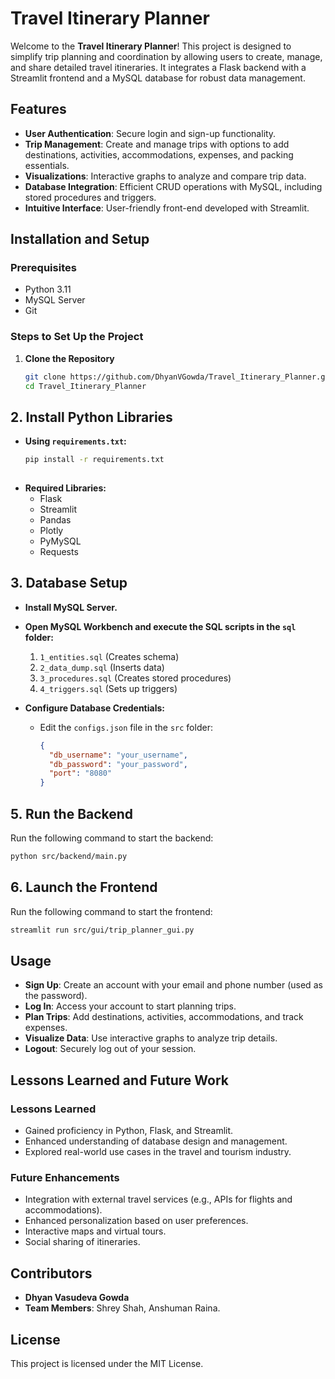 # Travel Itinerary Planner

Welcome to the **Travel Itinerary Planner**! This project is designed to simplify trip planning and coordination by allowing users to create, manage, and share detailed travel itineraries. It integrates a Flask backend with a Streamlit frontend and a MySQL database for robust data management.

## Features

- **User Authentication**: Secure login and sign-up functionality.
- **Trip Management**: Create and manage trips with options to add destinations, activities, accommodations, expenses, and packing essentials.
- **Visualizations**: Interactive graphs to analyze and compare trip data.
- **Database Integration**: Efficient CRUD operations with MySQL, including stored procedures and triggers.
- **Intuitive Interface**: User-friendly front-end developed with Streamlit.

## Installation and Setup

### Prerequisites

- Python 3.11
- MySQL Server
- Git

### Steps to Set Up the Project

1. **Clone the Repository**
   ```bash
   git clone https://github.com/DhyanVGowda/Travel_Itinerary_Planner.git
   cd Travel_Itinerary_Planner

## 2. Install Python Libraries

- **Using `requirements.txt`:**
  ```bash
  pip install -r requirements.txt
 
- **Required Libraries:**
  - Flask
  - Streamlit
  - Pandas
  - Plotly
  - PyMySQL
  - Requests

## 3. Database Setup

- **Install MySQL Server.**

- **Open MySQL Workbench and execute the SQL scripts in the `sql` folder:**
  1. `1_entities.sql` (Creates schema)
  2. `2_data_dump.sql` (Inserts data)
  3. `3_procedures.sql` (Creates stored procedures)
  4. `4_triggers.sql` (Sets up triggers)

- **Configure Database Credentials:**
  - Edit the `configs.json` file in the `src` folder:
    ```json
    {
      "db_username": "your_username",
      "db_password": "your_password",
      "port": "8080"
    }
    ```

## 5. Run the Backend

Run the following command to start the backend:
```bash
python src/backend/main.py
```

## 6. Launch the Frontend

Run the following command to start the frontend:
```bash
streamlit run src/gui/trip_planner_gui.py
```
## Usage

- **Sign Up**: Create an account with your email and phone number (used as the password).
- **Log In**: Access your account to start planning trips.
- **Plan Trips**: Add destinations, activities, accommodations, and track expenses.
- **Visualize Data**: Use interactive graphs to analyze trip details.
- **Logout**: Securely log out of your session.

## Lessons Learned and Future Work

### Lessons Learned
- Gained proficiency in Python, Flask, and Streamlit.
- Enhanced understanding of database design and management.
- Explored real-world use cases in the travel and tourism industry.

### Future Enhancements
- Integration with external travel services (e.g., APIs for flights and accommodations).
- Enhanced personalization based on user preferences.
- Interactive maps and virtual tours.
- Social sharing of itineraries.

## Contributors

- **Dhyan Vasudeva Gowda**
- **Team Members**: Shrey Shah, Anshuman Raina.

## License

This project is licensed under the MIT License.